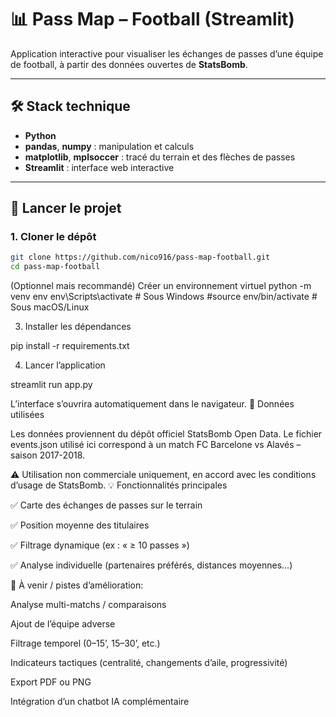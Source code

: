 # 📊 Pass Map – Football (Streamlit)

Application interactive pour visualiser les échanges de passes d’une équipe de football, à partir des données ouvertes de **StatsBomb**.

---

## 🛠️ Stack technique

- **Python**
- **pandas**, **numpy** : manipulation et calculs
- **matplotlib**, **mplsoccer** : tracé du terrain et des flèches de passes
- **Streamlit** : interface web interactive

---

## 🚀 Lancer le projet

### 1. Cloner le dépôt
```bash
git clone https://github.com/nico916/pass-map-football.git
cd pass-map-football
```

(Optionnel mais recommandé) Créer un environnement virtuel
python -m venv env
env\Scripts\activate      # Sous Windows
#source env/bin/activate   # Sous macOS/Linux

3. Installer les dépendances

pip install -r requirements.txt

4. Lancer l’application

streamlit run app.py

L’interface s’ouvrira automatiquement dans le navigateur.
📂 Données utilisées

Les données proviennent du dépôt officiel StatsBomb Open Data.
Le fichier events.json utilisé ici correspond à un match FC Barcelone vs Alavés – saison 2017-2018.

⚠️ Utilisation non commerciale uniquement, en accord avec les conditions d’usage de StatsBomb.
💡 Fonctionnalités principales

  ✅ Carte des échanges de passes sur le terrain

  ✅ Position moyenne des titulaires

  ✅ Filtrage dynamique (ex : « ≥ 10 passes »)
  
  ✅ Analyse individuelle (partenaires préférés, distances moyennes…)


📌 À venir / pistes d’amélioration:
  
  Analyse multi-matchs / comparaisons

  Ajout de l’équipe adverse

  Filtrage temporel (0–15’, 15–30’, etc.)
  
  Indicateurs tactiques (centralité, changements d’aile, progressivité)

  Export PDF ou PNG

  Intégration d’un chatbot IA complémentaire
